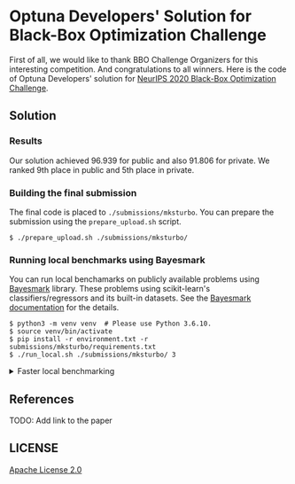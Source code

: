 # Optuna Developers' Solution for Black-Box Optimization Challenge

First of all, we would like to thank BBO Challenge Organizers for this interesting competition. And congratulations to all winners.
Here is the code of Optuna Developers' solution for [NeurIPS 2020 Black-Box Optimization Challenge](https://bbochallenge.com/).

## Solution

### Results

Our solution achieved 96.939 for public and also 91.806 for private.
We ranked 9th place in public and 5th place in private.


### Building the final submission

The final code is placed to `./submissions/mksturbo`.
You can prepare the submission using the `prepare_upload.sh` script.

```
$ ./prepare_upload.sh ./submissions/mksturbo/
```


### Running local benchmarks using Bayesmark

You can run local benchamarks on publicly available problems using [Bayesmark](https://github.com/uber/bayesmark) library.
These problems using scikit-learn's classifiers/regressors and its built-in datasets.
See the [Bayesmark documentation](https://bayesmark.readthedocs.io/en/latest/index.html) for the details.

```
$ python3 -m venv venv  # Please use Python 3.6.10.
$ source venv/bin/activate
$ pip install -r environment.txt -r submissions/mksturbo/requirements.txt
$ ./run_local.sh ./submissions/mksturbo/ 3
```

<details>

<summary>Faster local benchmarking</summary>

You can also use [run_benchmark.py](./run_benchmark.py) to run local benchmarks.
This script is faster than `run_local.sh` because it runs benchmarks in parallel.

```
$ python run_benchmark.py --task large --repeat 3 --parallelism 16 --out ./output/ --optimizer ./submissions/mksturbo/
```

</details>


## References

TODO: Add link to the paper

## LICENSE

[Apache License 2.0](./LICENSE)


